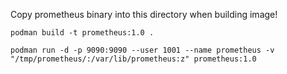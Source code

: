 Copy prometheus binary into this directory when building image!

```
podman build -t prometheus:1.0 .
```
```
podman run -d -p 9090:9090 --user 1001 --name prometheus -v "/tmp/prometheus/:/var/lib/prometheus:z" prometheus:1.0
```

